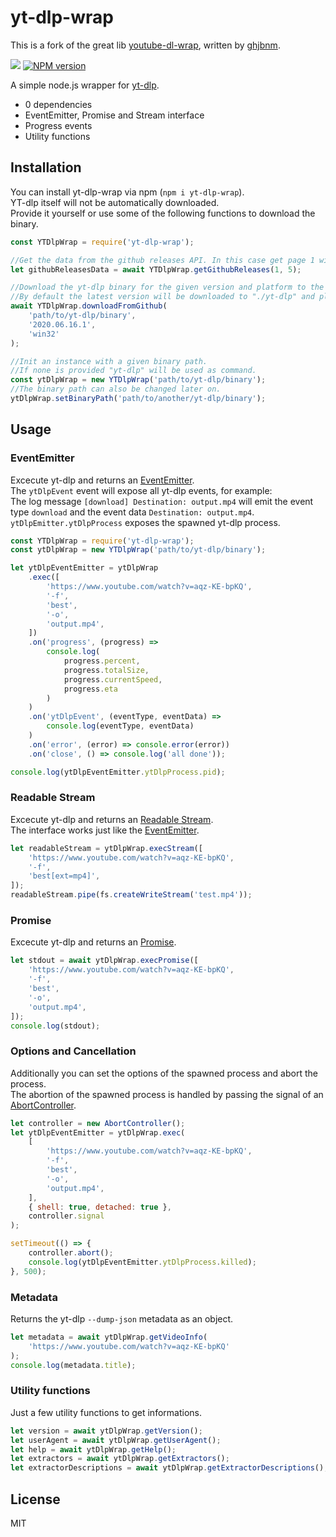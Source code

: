 # yt-dlp-wrap

This is a fork of the great lib [youtube-dl-wrap](https://github.com/ghjbnm/youtube-dl-wrap), written by [ghjbnm](https://github.com/ghjbnm).

![](https://github.com/foxesdocode/yt-dlp-wrap/workflows/CI%20tests/badge.svg)
<a href="https://npmjs.org/package/yt-dlp-wrap" title="View this project on NPM"><img src="https://img.shields.io/npm/v/yt-dlp-wrap.svg" alt="NPM version" /></a>

A simple node.js wrapper for [yt-dlp](https://github.com/yt-dlp/yt-dlp).

-   0 dependencies
-   EventEmitter, Promise and Stream interface
-   Progress events
-   Utility functions

## Installation

You can install yt-dlp-wrap via npm (`npm i yt-dlp-wrap`).  
YT-dlp itself will not be automatically downloaded.  
Provide it yourself or use some of the following functions to download the binary.

```javascript
const YTDlpWrap = require('yt-dlp-wrap');

//Get the data from the github releases API. In this case get page 1 with a maximum of 5 items.
let githubReleasesData = await YTDlpWrap.getGithubReleases(1, 5);

//Download the yt-dlp binary for the given version and platform to the provided path.
//By default the latest version will be downloaded to "./yt-dlp" and platform = os.platform().
await YTDlpWrap.downloadFromGithub(
    'path/to/yt-dlp/binary',
    '2020.06.16.1',
    'win32'
);

//Init an instance with a given binary path.
//If none is provided "yt-dlp" will be used as command.
const ytDlpWrap = new YTDlpWrap('path/to/yt-dlp/binary');
//The binary path can also be changed later on.
ytDlpWrap.setBinaryPath('path/to/another/yt-dlp/binary');
```

## Usage

### EventEmitter

Excecute yt-dlp and returns an [EventEmitter](https://nodejs.org/api/events.html#events_class_eventemitter).  
The `ytDlpEvent` event will expose all yt-dlp events, for example:  
The log message `[download] Destination: output.mp4` will emit the event type `download` and the event data `Destination: output.mp4`.  
`ytDlpEmitter.ytDlpProcess` exposes the spawned yt-dlp process.

```javascript
const YTDlpWrap = require('yt-dlp-wrap');
const ytDlpWrap = new YTDlpWrap('path/to/yt-dlp/binary');

let ytDlpEventEmitter = ytDlpWrap
    .exec([
        'https://www.youtube.com/watch?v=aqz-KE-bpKQ',
        '-f',
        'best',
        '-o',
        'output.mp4',
    ])
    .on('progress', (progress) =>
        console.log(
            progress.percent,
            progress.totalSize,
            progress.currentSpeed,
            progress.eta
        )
    )
    .on('ytDlpEvent', (eventType, eventData) =>
        console.log(eventType, eventData)
    )
    .on('error', (error) => console.error(error))
    .on('close', () => console.log('all done'));

console.log(ytDlpEventEmitter.ytDlpProcess.pid);
```

### Readable Stream

Excecute yt-dlp and returns an [Readable Stream](https://nodejs.org/api/stream.html#stream_class_stream_readable).  
The interface works just like the [EventEmitter](#EventEmitter).

```javascript
let readableStream = ytDlpWrap.execStream([
    'https://www.youtube.com/watch?v=aqz-KE-bpKQ',
    '-f',
    'best[ext=mp4]',
]);
readableStream.pipe(fs.createWriteStream('test.mp4'));
```

### Promise

Excecute yt-dlp and returns an [Promise](https://developer.mozilla.org/en-US/docs/Web/JavaScript/Reference/Global_Objects/Promise).

```javascript
let stdout = await ytDlpWrap.execPromise([
    'https://www.youtube.com/watch?v=aqz-KE-bpKQ',
    '-f',
    'best',
    '-o',
    'output.mp4',
]);
console.log(stdout);
```

### Options and Cancellation

Additionally you can set the options of the spawned process and abort the process.  
The abortion of the spawned process is handled by passing the signal of an [AbortController](https://developer.mozilla.org/en-US/docs/Web/API/AbortController).

```javascript
let controller = new AbortController();
let ytDlpEventEmitter = ytDlpWrap.exec(
    [
        'https://www.youtube.com/watch?v=aqz-KE-bpKQ',
        '-f',
        'best',
        '-o',
        'output.mp4',
    ],
    { shell: true, detached: true },
    controller.signal
);

setTimeout(() => {
    controller.abort();
    console.log(ytDlpEventEmitter.ytDlpProcess.killed);
}, 500);
```

### Metadata

Returns the yt-dlp `--dump-json` metadata as an object.

```javascript
let metadata = await ytDlpWrap.getVideoInfo(
    'https://www.youtube.com/watch?v=aqz-KE-bpKQ'
);
console.log(metadata.title);
```

### Utility functions

Just a few utility functions to get informations.

```javascript
let version = await ytDlpWrap.getVersion();
let userAgent = await ytDlpWrap.getUserAgent();
let help = await ytDlpWrap.getHelp();
let extractors = await ytDlpWrap.getExtractors();
let extractorDescriptions = await ytDlpWrap.getExtractorDescriptions();
```

## License

MIT
